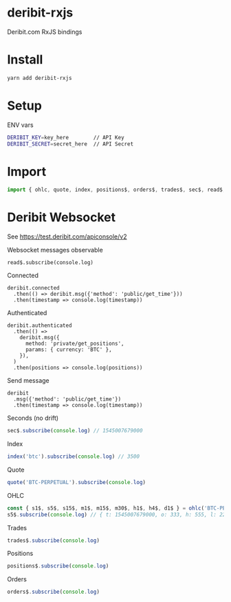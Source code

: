 # deribit-rxjs

Deribit.com RxJS bindings

# Install

```bash
yarn add deribit-rxjs
```

# Setup

ENV vars

```bash
DERIBIT_KEY=key_here        // API Key
DERIBIT_SECRET=secret_here  // API Secret
```

# Import

```js
import { ohlc, quote, index, positions$, orders$, trades$, sec$, read$, deribit } from 'deribit-rxjs'
```

# Deribit Websocket

See https://test.deribit.com/apiconsole/v2

Websocket messages observable

```
read$.subscribe(console.log)
```

Connected

```
deribit.connected
  .then(() => deribit.msg({'method': 'public/get_time'}))
  .then(timestamp => console.log(timestamp))
```

Authenticated

```
deribit.authenticated
  .then(() =>
    deribit.msg({
      method: 'private/get_positions',
      params: { currency: 'BTC' },
    }),
  )
  .then(positions => console.log(positions))
```

Send message

```
deribit
  .msg({'method': 'public/get_time'})
  .then(timestamp => console.log(timestamp))
```


Seconds (no drift)

```js
sec$.subscribe(console.log) // 1545007679000
```

Index

```js
index('btc').subscribe(console.log) // 3500
```

Quote

```js
quote('BTC-PERPETUAL').subscribe(console.log)
```

OHLC

```js
const { s1$, s5$, s15$, m1$, m15$, m30$, h1$, h4$, d1$ } = ohlc('BTC-PERPETUAL')
s5$.subscribe(console.log) // { t: 1545007679000, o: 333, h: 555, l: 222, c: 4444, v: 12355 }
```

Trades

```js
trades$.subscribe(console.log)
```

Positions

```js
positions$.subscribe(console.log)
```

Orders

```js
orders$.subscribe(console.log)
```

